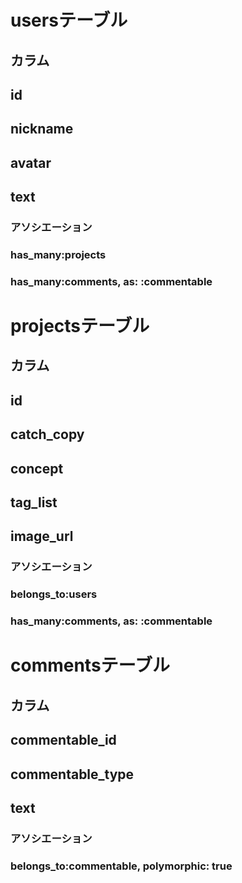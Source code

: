 # usersテーブル
## カラム
## id
## nickname
## avatar
## text
### アソシエーション
### has_many:projects
### has_many:comments, as: :commentable

# projectsテーブル
## カラム
## id
## catch_copy
## concept
## tag_list
## image_url
### アソシエーション
### belongs_to:users
### has_many:comments, as: :commentable

# commentsテーブル
## カラム
## commentable_id
## commentable_type
## text
### アソシエーション
### belongs_to:commentable, polymorphic: true
